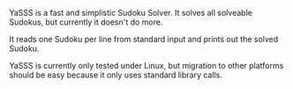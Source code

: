 YaSSS is a fast and simplistic Sudoku Solver.
It solves all solveable Sudokus, but currently it doesn't do more.

It reads one Sudoku per line from standard input and prints out the solved Sudoku.

YaSSS is currently only tested under Linux, but migration to other platforms should be easy because it only uses standard library calls.
